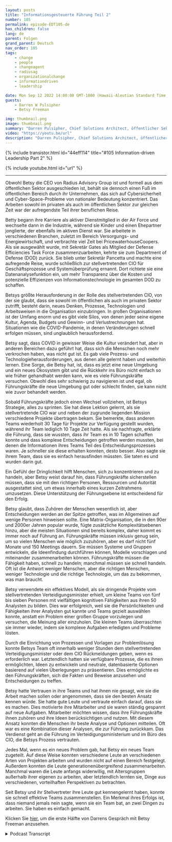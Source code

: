 ```yaml
---
layout: posts
title: "Informationsgesteuerte Führung Teil 2"
number: 105
permalink: episode-EDT105-de
has_children: false
lang: de
parent: Folgen
grand_parent: Deutsch
nav_order: 105
tags:
    - change
    - people
    - changeagent
    - radiusag
    - organizationalchange
    - informationdriven
    - leadership

date: Mon Sep 12 2022 14:00:00 GMT-1000 (Hawaii-Aleutian Standard Time)
guests:
    - Darren W Pulsipher
    - Betsy Freeman

img: thumbnail.png
image: thumbnail.png
summary: "Darren Pulsipher, Chief Solutions Architect, öffentlicher Sektor, Intel, setzt sein Gespräch mit Betsy Freeman, CEO von Radius Advisory Group, über ihre Erfahrung als informationsgesteuerter Führungskraft im öffentlichen und privaten Sektor fort. Teil zwei von zwei."
video: "https://youtu.be/url"
description: "Darren Pulsipher, Chief Solutions Architect, öffentlicher Sektor, Intel, setzt sein Gespräch mit Betsy Freeman, CEO von Radius Advisory Group, über ihre Erfahrung als informationsgesteuerter Führungskraft im öffentlichen und privaten Sektor fort. Teil zwei von zwei."
---
```


<div>
{% include transistor.html id="44eff114" title="#105 Information-driven Leadership Part 2" %}

{% include youtube.html id="url" %}
</div>

---

Obwohl Betsy die CEO von Radius Advisory Group ist und formell aus dem öffentlichen Sektor ausgeschieden ist, behält sie dennoch einen Fuß im öffentlichen Bereich durch ihr Unternehmen, das sich auf Cybersicherheit und Cyber-Space-Probleme von nationaler Bedeutung konzentriert. Das Arbeiten sowohl im privaten als auch im öffentlichen Sektor zur gleichen Zeit war der aufregendste Teil ihrer beruflichen Reise.

Betty begann ihre Karriere als aktiver Dienstmitglied in der Air Force und wechselte dann in die Industrie, während sie Kinder und einen Ehepartner jonglierte, der ebenfalls im aktiven Dienst war. Sie arbeitete in verschiedenen Branchen, zuletzt im Bereich Versorgungs- und Energiewirtschaft, und verbrachte viel Zeit bei PricewaterhouseCoopers. Als sie ausgewählt wurde, mit Sekretär Gates als Mitglied der Defense Efficiencies Task Force zusammenzuarbeiten, kehrte sie zum Department of Defense (DOD) zurück. Sie blieb unter Sekretär Pancetta und machte eine aufregende Reise, wurde schließlich zur stellvertretenden CIO für Geschäftsprozesse und Systemüberprüfung ernannt. Dort richtete sie eine Datenanalysefunktion ein, um mehr Transparenz über die Kosten und potenzielle Effizienzen von Informationstechnologie im gesamten DOD zu schaffen.

Betsys größte Herausforderung in der Rolle des stellvertretenden CIO, von der sie glaubt, dass sie sowohl im öffentlichen als auch im privaten Sektor zutrifft, besteht darin, neues Denken, Prozesse, Technologien und Arbeitsweisen in die Organisation einzubringen. In großen Organisationen ist der Umfang enorm und es gibt viele Silos, von denen jeder seine eigene Kultur, Agenda, Budgets und Gewinn- und Verlustrechnungen hat. Situationen wie die COVID-Pandemie, in denen Veränderungen schnell erfolgen müssen, sind unglaublich herausfordernd.

Betsy sagt, dass COVID in gewisser Weise die Kultur verändert hat, aber in anderen Bereichen dazu geführt hat, dass sich die Menschen noch mehr verkrochen haben, was nicht gut ist. Es gab viele Prozess- und Technologieherausforderungen, aus denen alle gelernt haben und weiterhin lernen. Eine Sorge, die Betsy hat, ist, dass es jetzt eine neue Umgebung und ein neues Ökosystem gibt und die Rückkehr ins Büro nicht einfach so wie früher gehandhabt werden kann, wie es viele Führungskräfte versuchen. Obwohl dies sehr schwierig zu navigieren ist und egal, ob Führungskräfte die neue Umgebung gut oder schlecht finden, sie kann nicht wie zuvor behandelt werden.

Sobald Führungskräfte jedoch einen Wechsel vollziehen, ist Betsys Strategie, alles zu sprinten. Sie hat diese Lektion gelernt, als sie stellvertretende CIO war und neben der zugrunde liegenden Mission verschiedene Projekte übertragen bekam. Sie bemerkte, dass anderen Teams wiederholt 30 Tage für Projekte zur Verfügung gestellt wurden, während ihr Team lediglich 10 Tage Zeit hatte. Als sie nachfragte, erklärte die Führung, dass sie wussten, dass ihr Team es in 10 Tagen schaffen konnte und dass komplexe Entscheidungen getroffen werden mussten, bei denen die Informationen ihres Teams Teil des Entscheidungsprozesses waren. Je schneller sie diese erhalten konnten, desto besser. Also sagte sie ihrem Team, dass sie es einfach herausfinden müssten. Sie taten es und wurden darin gut.

Ein Gefühl der Dringlichkeit hilft Menschen, sich zu konzentrieren und zu handeln, aber Betsy weist darauf hin, dass Führungskräfte sicherstellen müssen, dass sie mit den richtigen Personen, Ressourcen und Autorität ausgestattet sind, um etwas innerhalb eines kurzen Zeitrahmens umzusetzen. Diese Unterstützung der Führungsebene ist entscheidend für den Erfolg.

Betsy glaubt, dass Zuhören der Menschen wesentlich ist, aber Entscheidungen werden an der Spitze getroffen, was im Allgemeinen auf wenige Personen hinweisen sollte. Eine Matrix-Organisation, die in den 90er und 2000er Jahren popular wurde, fügte zusätzliche Komplexitätsebenen hinzu, aber die meisten Situationen sind bereits komplex, daher kommt es immer noch auf Führung an. Führungskräfte müssen inklusiv genug sein, um so vielen Menschen wie möglich zuzuhören, aber es darf nicht fünf Monate und 150 Meetings dauern. Sie müssen Systeme und Gruppen entwickeln, die Ideenfindung durchführen können, Modelle vorschlagen und miteinander zusammenarbeiten können. Führungskräfte müssen die Fähigkeit haben, schnell zu handeln; manchmal müssen sie schnell handeln. Oft ist die Antwort weniger Menschen, aber die richtigen Menschen, weniger Technologie und die richtige Technologie, um das zu bekommen, was man braucht.

Betsy verwendete ein effektives Modell, als sie dringende Projekte vom stellvertretenden Verteidigungsminister erhielt, um kleine Teams von fünf bis sieben Personen mit vielfältigen kognitiven Fähigkeiten aus ihren 50 Analysten zu bilden. Dies war erfolgreich, weil sie die Persönlichkeiten und Fähigkeiten ihrer Analysten gut kannte und Teams gezielt auswählen konnte, anstatt ein Problem einer großen Gruppe vorzulegen und versuchen, die Meinung aller einzuholen. Die kleinen Teams überraschten sie immer wieder, indem sie komplexe Aufgaben erledigten und Probleme lösten.

Durch die Einrichtung von Prozessen und Vorlagen zur Problemlösung konnte Betsys Team oft innerhalb weniger Stunden dem stellvertretenden Verteidigungsminister oder dem CIO Rückmeldungen geben, wenn es erforderlich war. Letztendlich hatten sie verfügbare Prozesse, die es ihnen ermöglichten, Ideen zu entwickeln und neutrale, datenbasierte Optionen basierend auf vielen Überlegungen zu präsentieren. Dies ermöglichte es den Führungskräften, sich die Fakten und Beweise anzusehen und Entscheidungen zu treffen.

Betsy hatte Vertrauen in ihre Teams und hat ihnen nie gesagt, wie sie die Arbeit machen sollen oder angenommen, dass sie den besten Ansatz kennen würde. Sie hatte gute Leute und vertraute einfach darauf, dass sie es machen. Dies motivierte ihre Mitarbeiter und sie waren ständig gespannt auf neue Aufgaben. Mitarbeiter möchten wissen, dass ihre Führungskräfte ihnen zuhören und ihre Ideen berücksichtigen und nutzen. Mit diesem Ansatz konnten die Menschen ihr beste Analyse und Optionen mitteilen. Oft war es eine Kombination dieser Analysen, die zur Führung zurückkam. Das Verdienst geht an die Führung im Verteidigungsministerium und im Büro des CIO, die Betsys Prozess vertrauten.

Jedes Mal, wenn es ein neues Problem gab, hat Betsy ein neues Team zugeteilt. Auf diese Weise konnten verschiedene Leute an verschiedenen Arten von Projekten arbeiten und wurden nicht auf einen Bereich festgelegt. Außerdem konnten die Leute generationenübergreifend zusammenarbeiten. Manchmal waren die Leute anfangs widerwillig, mit Altersgruppen außerhalb ihrer eigenen zu arbeiten, aber letztendlich lernten sie, Dinge aus verschiedenen, vorteilhaften Perspektiven zu betrachten.

Seit Betsy und ihr Stellvertreter ihre Leute gut kennengelernt haben, konnte sie schnell effektive Teams zusammenstellen. Ein Merkmal ihres Erfolgs ist, dass niemand jemals nein sagte, wenn sie ein Team bat, an zwei Dingen zu arbeiten. Sie haben es einfach gemacht.

Klicken Sie [hier](episode-EDT104), um die erste Hälfte von Darrens Gespräch mit Betsy Freeman anzusehen.



<details>
<summary> Podcast Transcript </summary>

<p></p>

</details>
